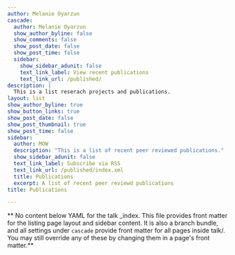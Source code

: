 ```yaml
---
author: Melanie Oyarzun
cascade:
  author: Melanie Oyarzun
  show_author_byline: false
  show_comments: false
  show_post_date: false
  show_post_time: false
  sidebar:
    show_sidebar_adunit: false
    text_link_label: View recent publications
    text_link_url: /published/
description: |
  This is a list reserach projects and publications.
layout: list
show_author_byline: true
show_button_links: true
show_post_date: false
show_post_thumbnail: true
show_post_time: false
sidebar:
  author: MOW
  description: "This is a list of recent peer reviewed publications."
  show_sidebar_adunit: false
  text_link_label: Subscribe via RSS
  text_link_url: /published/index.xml
  title: Publications
  excerpt: A list of recent peer reviewd publications
title: Publications

---
```


** No content below YAML for the talk _index. This file provides front matter for the listing page layout and sidebar content. It is also a branch bundle, and all settings under `cascade` provide front matter for all pages inside talk/. You may still override any of these by changing them in a page's front matter.**
